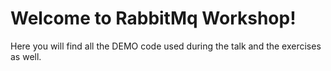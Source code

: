 # Welcome to RabbitMq Workshop!

Here you will find all the DEMO code used during the talk and the exercises as well.